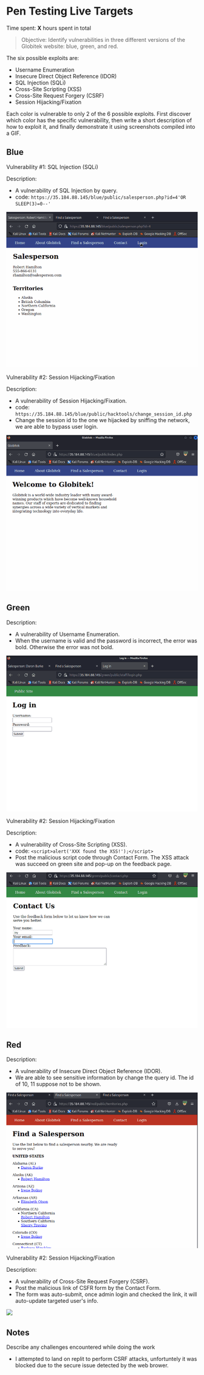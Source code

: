 # Pen Testing Live Targets

Time spent: **X** hours spent in total

> Objective: Identify vulnerabilities in three different versions of the Globitek website: blue, green, and red.

The six possible exploits are:

* Username Enumeration
* Insecure Direct Object Reference (IDOR)
* SQL Injection (SQLi)
* Cross-Site Scripting (XSS)
* Cross-Site Request Forgery (CSRF)
* Session Hijacking/Fixation

Each color is vulnerable to only 2 of the 6 possible exploits. First discover which color has the specific vulnerability, then write a short description of how to exploit it, and finally demonstrate it using screenshots compiled into a GIF.

## Blue

Vulnerability #1: SQL Injection (SQLi)

Description:
  - A vulnerability of SQL Injection by query. 
  - code: ```https://35.184.88.145/blue/public/salesperson.php?id=4'OR SLEEP(3)=0--' ```
<img src="blueSQLI.gif">

Vulnerability #2: Session Hijacking/Fixation

Description:
  - A vulnerability of Session Hijacking/Fixation. 
  - code: ```https://35.184.88.145/blue/public/hacktools/change_session_id.php ```
  - Change the session id to the one we hijacked by sniffing the network, we are able to bypass user login.
<img src="blueSession.gif">

## Green

Description:
  - A vulnerability of Username Enumeration. 
  - When the username is valid and the password is incorrect, the error was bold. Otherwise the error was not bold.
<img src="greenEnumerate.gif">

Vulnerability #2: Session Hijacking/Fixation

Description:
  - A vulnerability of Cross-Site Scripting (XSS). 
  - code: ```<script>alert('XXX found the XSS!');</script> ```
  - Post the malicious script code through Contact Form. The XSS attack was succeed on green site and pop-up on the feedback page.
<img src="greenXss.gif">

## Red

Description:
  - A vulnerability of Insecure Direct Object Reference (IDOR). 
  - We are able to see sensitive information by change the query id. The id of 10, 11 suppose not to be shown.
<img src="redQuery.gif">

Vulnerability #2: Session Hijacking/Fixation

Description:
  - A vulnerability of Cross-Site Request Forgery (CSRF). 
  - Post the malicious link of CSFR form by the Contact Form.
  - The form was auto-submit, once admin login and checked the link, it will auto-update targeted user's info.
<img src="RedCSFR.gif">

## Notes

Describe any challenges encountered while doing the work
 - I attempted to land on replit to perform CSRF attacks, unfortuntely it was blocked due to the secure issue detected by the web brower.
 
